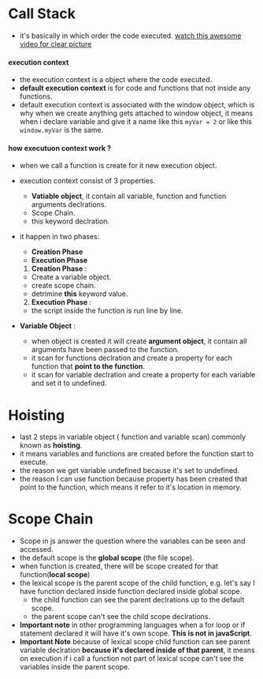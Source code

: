  # Call Stack
  * it's basically in which order the code executed.
[watch this awesome video for clear picture](media/4.%20Execution%20Contexts%20and%20the%20Execution%20Stack.mp4)

#### execution context
   * the execution context is a object where the code executed.
   * **default execution context** is for code and functions that not inside any functions.
   * default execution context is associated with the window object, which is why when we create anything gets attached to window object, it means when i declare variable and give it a name like this `myVar = 2` or like this `window.myVar` is the same.
   
#### how executuon context work ?
* when we call a function is create for it new execution object.
  
* execution context consist of 3 properties.
    * **Vatiable object**, it contain all variable, function and function arguments declrations.
    * Scope Chain.
    * this keyword declration.
* it happen in two phases:
   * **Creation Phase**
   *  **Execution Phase**

  1. **Creation Phase** :
    * Create a variable object.
    * create scope chain.
    * detrimine **this** keyword value.
  2. **Execution Phase** :
    * the script inside the function is run line by line.

* **Variable Object** :
   * when object is created it will create **argument object**, it contain all arguments have been passed to the function.
   * it scan for functions declration and create a property for each function that **point to the function**.
   * it scan for variable declration and create a property for each variable and set it to undefined.

# Hoisting 
   * last 2 steps in variable object ( function and variable scan) commonly known as **hoisting**.
   * it means variables and functions are created before the function start to execute.
   * the reason we get variable undefined because it's set to undefined.
   * the reason I can use function because property has been created that point to the function, which means it refer to it's location in memory.
  
# Scope Chain
  * Scope in js answer the question where the variables can be seen and accessed.
  * the default scope is the **global scope** (the file scope).
  * when function is created, there will be scope created for that function(**local scope**)
  * the lexical scope is the parent scope of the child function, e.g. let's say I have function declared inside function declared inside global scope.
    * the child function can see the parent declrations up to the default scope.
    * the parent scope can't see the child scope declrations.
  * **Important note** in other programming languages when a for loop or if statement declared it will have it's own scope. **This is not in javaScript**.
  * **Important Note** because of lexical scope child function can see parent variable declration **because it's declared inside of that parent**, it means on execution if i call a function not part of lexical scope can't see the variables inside the parent scope.